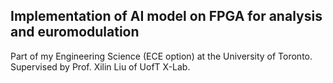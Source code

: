 ## Implementation of AI model on FPGA for analysis and euromodulation

Part of my Engineering Science (ECE option) at the University of Toronto. Supervised by Prof. Xilin Liu of UofT X-Lab.
